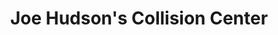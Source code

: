 ---
title: "Joe Hudson's Collision Center"
url: /candler/joe-hudsons-collision-center/
shop: car repair
---